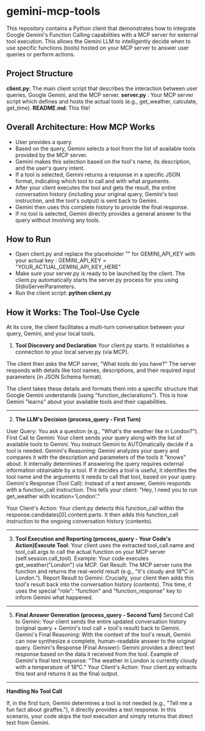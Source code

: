 # gemini-mcp-tools

This repository contains a Python client that demonstrates how to integrate Google Gemini's Function Calling capabilities with a MCP server for external tool execution. This allows the Gemini LLM to intelligently decide when to use specific functions (tools) hosted on your MCP server to answer user queries or perform actions.

## Project Structure

**client.py**: The main client script that describes the interaction between user queries, Google Gemini, and the MCP server.
**server.py** : Your MCP server script which defines and hosts the actual tools (e.g., get_weather, calculate, get_time).
**README.md**: This file!

## Overall Architecture: How MCP Works

- User provides a query.
- Based on the query, Gemini selects a tool from the list of available tools provided by the MCP server.
- Gemini makes this selection based on the tool's name, its description, and the user's query intent.
- If a tool is selected, Gemini returns a response in a specific JSON format, indicating which tool to call and with what arguments.
- After your client executes the tool and gets the result, the entire conversation history (including your original query, Gemini's tool instruction, and the tool's output) is sent back to Gemini.
- Gemini then uses this complete history to provide the final response.
- If no tool is selected, Gemini directly provides a general answer to the query without involving any tools.

## How to Run

- Open client.py and replace the placeholder "" for GEMINI_API_KEY with your actual key : GEMINI_API_KEY = "YOUR_ACTUAL_GEMINI_API_KEY_HERE"
- Make sure your server.py is ready to be launched by the client. The client.py automatically starts the server.py process for you using StdioServerParameters.
- Run the client script:
**python client.py**

## How it Works: The Tool-Use Cycle

At its core, the client facilitates a multi-turn conversation between your query, Gemini, and your local tools.

1. **Tool Discovery and Declaration**
Your client.py starts. It establishes a connection to your local server.py (via MCP).

The client then asks the MCP server, "What tools do you have?" The server responds with details like tool names, descriptions, and their required input parameters (in JSON Schema format).

The client takes these details and formats them into a specific structure that Google Gemini understands (using "function_declarations"). This is how Gemini "learns" about your available tools and their capabilities.

-----------------------------------------------------------------------------------------------

2. **The LLM's Decision (process_query - First Turn)**

User Query: You ask a question (e.g., "What's the weather like in London?").
First Call to Gemini: Your client sends your query along with the list of available tools to Gemini. You instruct Gemini to AUTOmatically decide if a tool is needed.
Gemini's Reasoning:
Gemini analyzes your query and compares it with the description and parameters of the tools it "knows" about.
It internally determines if answering the query requires external information obtainable by a tool.
If it decides a tool is useful, it identifies the tool name and the arguments it needs to call that tool, based on your query.
Gemini's Response (Tool Call): Instead of a text answer, Gemini responds with a function_call instruction. This tells your client: "Hey, I need you to run get_weather with location='London'."

Your Client's Action: Your client.py detects this function_call within the response.candidates[0].content.parts. It then adds this function_call instruction to the ongoing conversation history (contents).

--------------------------------------------------------------------------------------------------------

3. **Tool Execution and Reporting (process_query - Your Code's Action)Execute Tool**:
Your client uses the extracted tool_call.name and tool_call.args to call the actual function on your MCP server (self.session.call_tool). Example: Your code executes get_weather("London") via MCP.
Get Result: The MCP server runs the function and returns the real-world result (e.g., "It's cloudy and 18°C in London.").
Report Result to Gemini: Crucially, your client then adds this tool's result back into the conversation history (contents). This time, it uses the special "role": "function" and "function_response" key to inform Gemini what happened.
---------------------------------------------

5. **Final Answer Generation (process_query - Second Turn)**
Second Call to Gemini: Your client sends the entire updated conversation history (original query + Gemini's tool call + tool's result) back to Gemini.
Gemini's Final Reasoning: With the context of the tool's result, Gemini can now synthesize a complete, human-readable answer to the original query.
Gemini's Response (Final Answer): Gemini provides a direct text response based on the data it received from the tool. Example of Gemini's final text response:
"The weather in London is currently cloudy with a temperature of 18°C."
Your Client's Action: Your client.py extracts this text and returns it as the final output.
------------------------------------------------------------------------------------------------

**Handling No Tool Call**

If, in the first turn, Gemini determines a tool is not needed (e.g., "Tell me a fun fact about giraffes."), it directly provides a text response. In this scenario, your code skips the tool execution and simply returns that direct text from Gemini.



